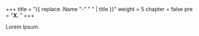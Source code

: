 +++
title = "{{ replace .Name "-" " " | title }}"
weight = 5
chapter = false
pre = "<b>X. </b>"
+++

Lorem Ipsum.